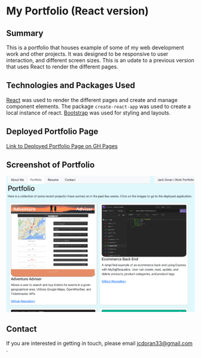# My Portfolio (React version)

## Summary

This is a portfolio that houses example of some of my web development work and other projects. It was designed to be responsive to user interaction, and different screen sizes. This is an udate to a previous version that uses React to render the different pages. 

## Technologies and Packages Used

[React](https://reactjs.org/) was used to render the different pages and create and manage component elements. The package ```create-react-app``` was used to create a local instance of react. [Bootstrap](https://getbootstrap.com/) was used for styling and layouts.

## Deployed Portfolio Page

[Link to Deployed Portfolio Page on GH Pages](https://jcdoran33.github.io/my-portfolio-react/)

## Screenshot of Portfolio

![screenshot](./src/images/portfolio-screenshot.png)

## Contact

If you are interested in getting in touch, please email jcdoran33@gmail.com .